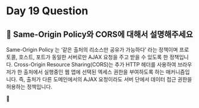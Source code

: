 # Day 19 Question



## :memo: Same-Origin Policy와 CORS에 대해서 설명해주세요

Same-Origin Policy 는 ‘같은 출처의 리소스만 공유가 가능하다’ 라는 정책이며 프로토콜, 호스트, 포트가 동일한 서버로만 AJAX 요청을 주고 받을 수 있도록 한 정책입니다.
Cross-Origin Resource Sharing(CORS)는 추가 HTTP 헤더를 사용하여 브라우저가 한 출처에서 실행중인 웹 앱에 선택된 엑세스 권한을 부여하도록 하는 매커니즘입니다. 즉, 출처가 다른 도메인에서의 AJAX 요청이라도 서버 단에서 데이터 접근 권한을 허용하는 정책입니다.

:rocket:

